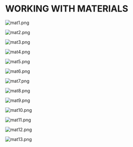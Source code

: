 # WORKING WITH MATERIALS

<p><img src="https://vertexschool.instructure.com/courses/288/files/17079/preview?verifier=kgVAjfiDVI3FSxn0RpEn6Zmo857mEqdHgMUdv0XE" alt="mat1.png" data-api-endpoint="https://vertexschool.instructure.com/api/v1/courses/288/files/17079" data-api-returntype="File"></p>
<p><img src="https://vertexschool.instructure.com/courses/288/files/17080/preview?verifier=Es4riiDcsg6NbpnBSAc0427GjkUT5A3zmRoRuTXI" alt="mat2.png" data-api-endpoint="https://vertexschool.instructure.com/api/v1/courses/288/files/17080" data-api-returntype="File"></p>
<p><img src="https://vertexschool.instructure.com/courses/288/files/17081/preview?verifier=87qnx6dsr5wYVXZ5NFcg0Tod0qxKOYP1wLIsdzZT" alt="mat3.png" data-api-endpoint="https://vertexschool.instructure.com/api/v1/courses/288/files/17081" data-api-returntype="File"></p>
<p><img src="https://vertexschool.instructure.com/courses/288/files/17082/preview?verifier=RF1Erks5lPZfjSxJVTVKIuawuOu22CzmLNdxxMWg" alt="mat4.png" data-api-endpoint="https://vertexschool.instructure.com/api/v1/courses/288/files/17082" data-api-returntype="File"></p>
<p><img src="https://vertexschool.instructure.com/courses/288/files/17083/preview?verifier=e1yZsbsOC1GZezzTPg9Zb3rrh7ZaM41wC95BQJHz" alt="mat5.png" data-api-endpoint="https://vertexschool.instructure.com/api/v1/courses/288/files/17083" data-api-returntype="File"></p>
<p><img src="https://vertexschool.instructure.com/courses/288/files/17084/preview?verifier=D7wFq6hKel0hbFrw9khPBbGkz1lKS4PdAH7rv7nf" alt="mat6.png" data-api-endpoint="https://vertexschool.instructure.com/api/v1/courses/288/files/17084" data-api-returntype="File"></p>
<p><img src="https://vertexschool.instructure.com/courses/288/files/17085/preview?verifier=yqb8zdaChrETuOQUscyhFhoUzfquH9BuccWxyKZr" alt="mat7.png" data-api-endpoint="https://vertexschool.instructure.com/api/v1/courses/288/files/17085" data-api-returntype="File"></p>
<p><img src="https://vertexschool.instructure.com/courses/288/files/17086/preview?verifier=NIVgtwexqOLDlYlmP6lMk24B0v2pJjYyqx2zVDI7" alt="mat8.png" data-api-endpoint="https://vertexschool.instructure.com/api/v1/courses/288/files/17086" data-api-returntype="File"></p>
<p><img src="https://vertexschool.instructure.com/courses/288/files/17087/preview?verifier=UI6QFPngn7EREtQnQo2FAGLSNXqjFayaGN8rASeP" alt="mat9.png" data-api-endpoint="https://vertexschool.instructure.com/api/v1/courses/288/files/17087" data-api-returntype="File"></p>
<p><img src="https://vertexschool.instructure.com/courses/288/files/17088/preview?verifier=6X0zQJN9ueIQQGg37RZq22eivkNTJsSTlfc7UyrW" alt="mat10.png" data-api-endpoint="https://vertexschool.instructure.com/api/v1/courses/288/files/17088" data-api-returntype="File"></p>
<p><img src="https://vertexschool.instructure.com/courses/288/files/17089/preview?verifier=ztU3JNkgCj9iX7tBMp6bgYG99CSXJVnuqYMiuwqQ" alt="mat11.png" data-api-endpoint="https://vertexschool.instructure.com/api/v1/courses/288/files/17089" data-api-returntype="File"></p>
<p><img src="https://vertexschool.instructure.com/courses/288/files/17090/preview?verifier=FKEU7Xb6NEvqPc6PFNToID0ClkDmCHczR5QYmOrr" alt="mat12.png" data-api-endpoint="https://vertexschool.instructure.com/api/v1/courses/288/files/17090" data-api-returntype="File"></p>
<p><img src="https://vertexschool.instructure.com/courses/288/files/17091/preview?verifier=YPr5lSX7BwARAB6E4W5W11bd1VwQbM6NwrvTuZeP" alt="mat13.png" data-api-endpoint="https://vertexschool.instructure.com/api/v1/courses/288/files/17091" data-api-returntype="File"></p>